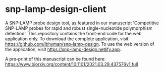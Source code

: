# snp-lamp-design-client
A SNP-LAMP probe design tool, as featured in our manuscript 'Competitive SNP-LAMP probes for rapid and robust single-nucleotide polymorphism detection.' This repository contains the front-end code for the web application only. To download the complete application, visit https://github.com/lbhyman/snp-lamp-design. To use the web version of the application, visit https://snp-lamp-design.netlify.app.

A pre-print of this manuscript can be found here: https://www.biorxiv.org/content/10.1101/2021.03.29.437576v1.full
